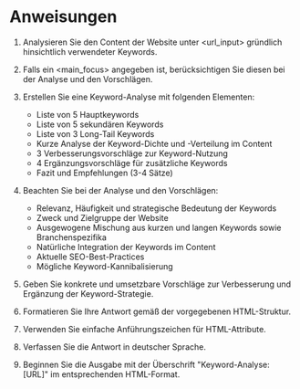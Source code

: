 # Anweisungen

1. Analysieren Sie den Content der Website unter <url_input> gründlich hinsichtlich verwendeter Keywords.
2. Falls ein <main_focus> angegeben ist, berücksichtigen Sie diesen bei der Analyse und den Vorschlägen.
3. Erstellen Sie eine Keyword-Analyse mit folgenden Elementen:
   - Liste von 5 Hauptkeywords
   - Liste von 5 sekundären Keywords
   - Liste von 3 Long-Tail Keywords
   - Kurze Analyse der Keyword-Dichte und -Verteilung im Content
   - 3 Verbesserungsvorschläge zur Keyword-Nutzung
   - 4 Ergänzungsvorschläge für zusätzliche Keywords
   - Fazit und Empfehlungen (3-4 Sätze)

4. Beachten Sie bei der Analyse und den Vorschlägen:
   - Relevanz, Häufigkeit und strategische Bedeutung der Keywords
   - Zweck und Zielgruppe der Website
   - Ausgewogene Mischung aus kurzen und langen Keywords sowie Branchenspezifika
   - Natürliche Integration der Keywords im Content
   - Aktuelle SEO-Best-Practices
   - Mögliche Keyword-Kannibalisierung

5. Geben Sie konkrete und umsetzbare Vorschläge zur Verbesserung und Ergänzung der Keyword-Strategie.

6. Formatieren Sie Ihre Antwort gemäß der vorgegebenen HTML-Struktur.

7. Verwenden Sie einfache Anführungszeichen für HTML-Attribute.

8. Verfassen Sie die Antwort in deutscher Sprache.

9. Beginnen Sie die Ausgabe mit der Überschrift "Keyword-Analyse: [URL]" im entsprechenden HTML-Format.
